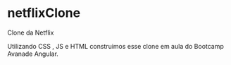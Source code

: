 # netflixClone
Clone da Netflix

Utilizando CSS , JS e HTML construimos esse clone em aula do Bootcamp Avanade Angular.
